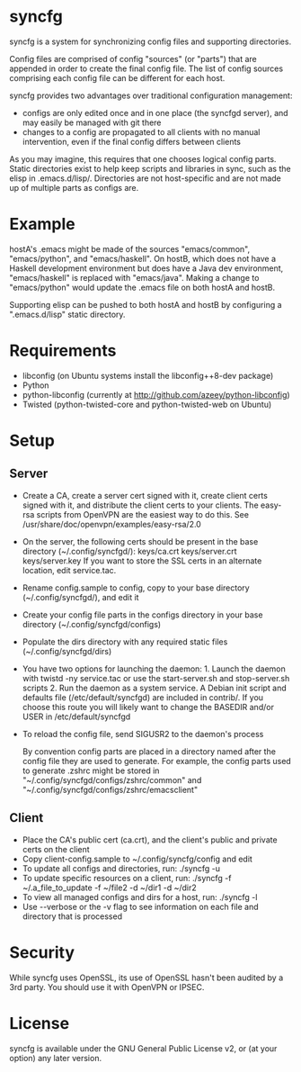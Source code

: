 syncfg
======
syncfg is a system for synchronizing config files and supporting directories.

Config files are comprised of config "sources" (or "parts") that are appended in order to create the final config file. The list of config sources comprising each config file can be different for each host.

syncfg provides two advantages over traditional configuration management:

- configs are only edited once and in one place (the syncfgd server), and may easily be managed with git there
- changes to a config are propagated to all clients with no manual intervention, even if the final config differs between clients

As you may imagine, this requires that one chooses logical config parts. Static directories exist to help keep scripts and libraries in sync, such as the elisp in .emacs.d/lisp/. Directories are not host-specific and are not made up of multiple parts as configs are.

Example
=======
hostA's .emacs might be made of the sources "emacs/common", "emacs/python", and "emacs/haskell". On hostB, which does not have a Haskell development environment but does have a Java dev environment, "emacs/haskell" is replaced with "emacs/java". Making a change to "emacs/python" would update the .emacs file on both hostA and hostB.

Supporting elisp can be pushed to both hostA and hostB by configuring a ".emacs.d/lisp" static directory.

Requirements
============
- libconfig (on Ubuntu systems install the libconfig++8-dev package)
- Python
- python-libconfig (currently at http://github.com/azeey/python-libconfig)
- Twisted (python-twisted-core and python-twisted-web on Ubuntu)

Setup
=====
Server
------
- Create a CA, create a server cert signed with it, create client certs signed with it, and distribute the client certs to your clients.  The easy-rsa scripts from OpenVPN are the easiest way to do this. See /usr/share/doc/openvpn/examples/easy-rsa/2.0
- On the server, the following certs should be present in the base directory (~/.config/syncfgd/):
  keys/ca.crt
  keys/server.crt
  keys/server.key
  If you want to store the SSL certs in an alternate location, edit service.tac.
- Rename config.sample to config, copy to your base directory (~/.config/syncfgd/), and edit it
- Create your config file parts in the configs directory in your base directory (~/.config/syncfgd/configs)
- Populate the dirs directory with any required static files (~/.config/syncfgd/dirs)
- You have two options for launching the daemon:
      1. Launch the daemon with twistd -ny service.tac or use the start-server.sh and stop-server.sh scripts
      2. Run the daemon as a system service. A Debian init script and defaults file (/etc/default/syncfgd) are included in contrib/. If you choose this route you will likely want to change the BASEDIR and/or USER in /etc/default/syncfgd
- To reload the config file, send SIGUSR2 to the daemon's process

  By convention config parts are placed in a directory named after the config file they are used to generate.
  For example, the config parts used to generate .zshrc might be stored in "~/.config/syncfgd/configs/zshrc/common" and "~/.config/syncfgd/configs/zshrc/emacsclient"

Client
------
- Place the CA's public cert (ca.crt), and the client's public and private certs on the client
- Copy client-config.sample to ~/.config/syncfg/config and edit
- To update all configs and directories, run: ./syncfg -u
- To update specific resources on a client, run: ./syncfg -f ~/.a_file_to_update -f ~/file2 -d ~/dir1 -d ~/dir2
- To view all managed configs and dirs for a host, run: ./syncfg -l
- Use --verbose or the -v flag to see information on each file and directory that is processed

Security
========
While syncfg uses OpenSSL, its use of OpenSSL hasn't been audited by a 3rd party. You should use it with OpenVPN or IPSEC.

License
=======
syncfg is available under the GNU General Public License v2, or (at your option) any later version.
